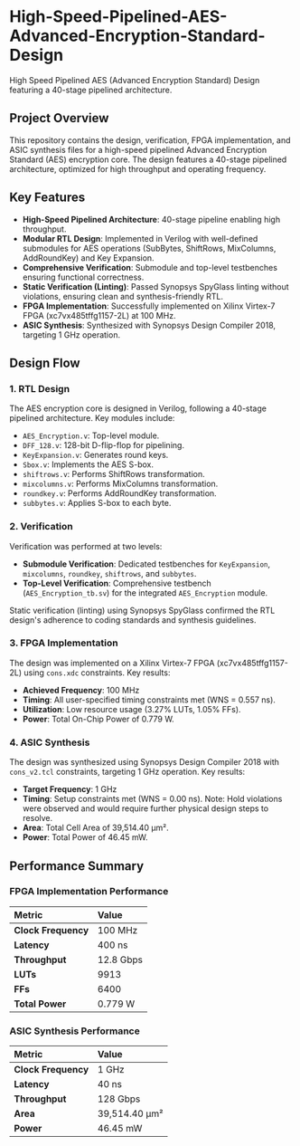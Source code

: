 # High-Speed-Pipelined-AES-Advanced-Encryption-Standard-Design

High Speed Pipelined AES (Advanced Encryption Standard) Design featuring a 40-stage pipelined architecture.

## Project Overview

This repository contains the design, verification, FPGA implementation, and ASIC synthesis files for a high-speed pipelined Advanced Encryption Standard (AES) encryption core. The design features a 40-stage pipelined architecture, optimized for high throughput and operating frequency.

## Key Features

*   **High-Speed Pipelined Architecture**: 40-stage pipeline enabling high throughput.
*   **Modular RTL Design**: Implemented in Verilog with well-defined submodules for AES operations (SubBytes, ShiftRows, MixColumns, AddRoundKey) and Key Expansion.
*   **Comprehensive Verification**: Submodule and top-level testbenches ensuring functional correctness.
*   **Static Verification (Linting)**: Passed Synopsys SpyGlass linting without violations, ensuring clean and synthesis-friendly RTL.
*   **FPGA Implementation**: Successfully implemented on Xilinx Virtex-7 FPGA (xc7vx485tffg1157-2L) at 100 MHz.
*   **ASIC Synthesis**: Synthesized with Synopsys Design Compiler 2018, targeting 1 GHz operation.

## Design Flow

### 1. RTL Design

The AES encryption core is designed in Verilog, following a 40-stage pipelined architecture. Key modules include:

*   `AES_Encryption.v`: Top-level module.
*   `DFF_128.v`: 128-bit D-flip-flop for pipelining.
*   `KeyExpansion.v`: Generates round keys.
*   `Sbox.v`: Implements the AES S-box.
*   `shiftrows.v`: Performs ShiftRows transformation.
*   `mixcolumns.v`: Performs MixColumns transformation.
*   `roundkey.v`: Performs AddRoundKey transformation.
*   `subbytes.v`: Applies S-box to each byte.

### 2. Verification

Verification was performed at two levels:

*   **Submodule Verification**: Dedicated testbenches for `KeyExpansion`, `mixcolumns`, `roundkey`, `shiftrows`, and `subbytes`.
*   **Top-Level Verification**: Comprehensive testbench (`AES_Encryption_tb.sv`) for the integrated `AES_Encryption` module.

Static verification (linting) using Synopsys SpyGlass confirmed the RTL design's adherence to coding standards and synthesis guidelines.

### 3. FPGA Implementation

The design was implemented on a Xilinx Virtex-7 FPGA (xc7vx485tffg1157-2L) using `cons.xdc` constraints. Key results:

*   **Achieved Frequency**: 100 MHz
*   **Timing**: All user-specified timing constraints met (WNS = 0.557 ns).
*   **Utilization**: Low resource usage (3.27% LUTs, 1.05% FFs).
*   **Power**: Total On-Chip Power of 0.779 W.

### 4. ASIC Synthesis

The design was synthesized using Synopsys Design Compiler 2018 with `cons_v2.tcl` constraints, targeting 1 GHz operation. Key results:

*   **Target Frequency**: 1 GHz
*   **Timing**: Setup constraints met (WNS = 0.00 ns). Note: Hold violations were observed and would require further physical design steps to resolve.
*   **Area**: Total Cell Area of 39,514.40 µm².
*   **Power**: Total Power of 46.45 mW.

## Performance Summary

### FPGA Implementation Performance

| Metric          | Value        |
| :-------------- | :----------- |
| **Clock Frequency** | 100 MHz      |
| **Latency**     | 400 ns       |
| **Throughput**  | 12.8 Gbps    |
| **LUTs**        | 9913         |
| **FFs**         | 6400         |
| **Total Power** | 0.779 W      |

### ASIC Synthesis Performance

| Metric          | Value        |
| :-------------- | :----------- |
| **Clock Frequency** | 1 GHz        |
| **Latency**     | 40 ns        |
| **Throughput**  | 128 Gbps     |
| **Area**        | 39,514.40 µm²|
| **Power**       | 46.45 mW     |


